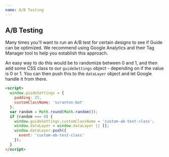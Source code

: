 ```yaml
---
name: A/B Testing
---
```


## A/B Testing

Many times you'll want to run an A/B test for certain designs to see if Guide can be optimized. We recommend using Google Analytics and their Tag Manager tool to help you establish this approach.

An easy way to do this would be to randomize between 0 and 1, and then add some CSS class to our `guideSettings` object - depending on if the value is 0 or 1. You can then push this to the `dataLayer` object and let Google handle it from there.

```html
<script>
  window.guideSettings = {
    padding: 25,
    customClassName: 'scranton-bot'
  };
  var random = Math.round(Math.random());
  if (random === 0) {
    window.guideSettings.customClassName = 'custom-ab-test-class';
    window.dataLayer = window.dataLayer || [];
    window.dataLayer.push({
      event: 'custom-ab-test-class'
    });
  }
</script>
```
